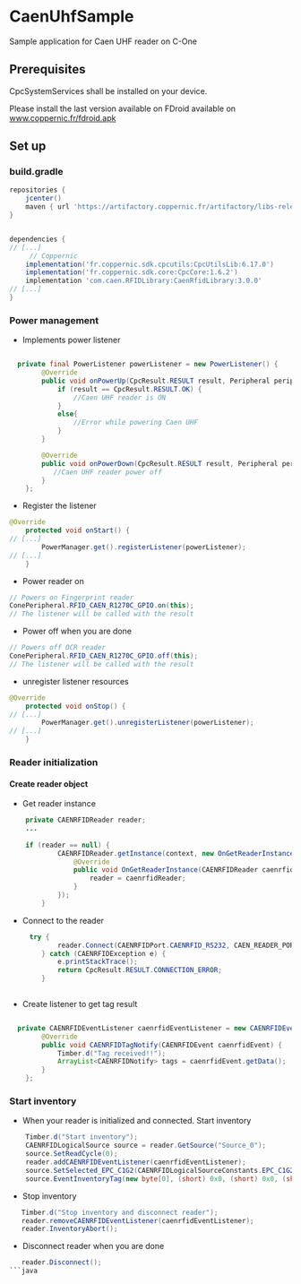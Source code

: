 # CaenUhfSample
Sample application for Caen UHF reader on C-One

## Prerequisites

CpcSystemServices shall be installed on your device.

Please install the last version available on FDroid available on www.coppernic.fr/fdroid.apk

## Set up

### build.gradle

```groovy
repositories {
    jcenter()
    maven { url 'https://artifactory.coppernic.fr/artifactory/libs-release' }
}


dependencies {
// [...]
     // Coppernic
    implementation('fr.coppernic.sdk.cpcutils:CpcUtilsLib:6.17.0')
    implementation('fr.coppernic.sdk.core:CpcCore:1.6.2')
    implementation 'com.caen.RFIDLibrary:CaenRfidLibrary:3.0.0'
// [...]
}

```

### Power management

 * Implements power listener

```java

  private final PowerListener powerListener = new PowerListener() {
        @Override
        public void onPowerUp(CpcResult.RESULT result, Peripheral peripheral) {
            if (result == CpcResult.RESULT.OK) {
                //Caen UHF reader is ON
            }
            else{
                //Error while powering Caen UHF
            }
        }

        @Override
        public void onPowerDown(CpcResult.RESULT result, Peripheral peripheral) {
           //Caen UHF reader power off
        }
    };

```

 * Register the listener

```java
@Override
    protected void onStart() {
// [...]
        PowerManager.get().registerListener(powerListener);
// [...]
    }
```

 * Power reader on

```java
// Powers on Fingerprint reader
ConePeripheral.RFID_CAEN_R1270C_GPIO.on(this);
// The listener will be called with the result
```

 * Power off when you are done

```java
// Powers off OCR reader
ConePeripheral.RFID_CAEN_R1270C_GPIO.off(this);
// The listener will be called with the result
```

 * unregister listener resources

```java
@Override
    protected void onStop() {
// [...]
        PowerManager.get().unregisterListener(powerListener);
// [...]
    }
```

### Reader initialization

#### Create reader object
 * Get reader instance

```java
    private CAENRFIDReader reader;
    ...
    
    if (reader == null) {
            CAENRFIDReader.getInstance(context, new OnGetReaderInstanceListener() {
                @Override
                public void OnGetReaderInstance(CAENRFIDReader caenrfidReader) {
                    reader = caenrfidReader;
                }
            });
        }
```
 * Connect to the reader 
 
```java
     try {
            reader.Connect(CAENRFIDPort.CAENRFID_RS232, CAEN_READER_PORT);
        } catch (CAENRFIDException e) {
            e.printStackTrace();
            return CpcResult.RESULT.CONNECTION_ERROR;
        }
    
```
 * Create listener to get tag result

```java

  private CAENRFIDEventListener caenrfidEventListener = new CAENRFIDEventListener() {
        @Override
        public void CAENRFIDTagNotify(CAENRFIDEvent caenrfidEvent) {
            Timber.d("Tag received!!");
            ArrayList<CAENRFIDNotify> tags = caenrfidEvent.getData();
        }
    };

```

### Start inventory

 * When your reader is initialized and connected. Start inventory
 
```java
    Timber.d("Start inventory");
    CAENRFIDLogicalSource source = reader.GetSource("Source_0");
    source.SetReadCycle(0);
    reader.addCAENRFIDEventListener(caenrfidEventListener);
    source.SetSelected_EPC_C1G2(CAENRFIDLogicalSourceConstants.EPC_C1G2_All_SELECTED);
    source.EventInventoryTag(new byte[0], (short) 0x0, (short) 0x0, (short) 0x06);

```
 * Stop inventory
 
```java
   Timber.d("Stop inventory and disconnect reader");
   reader.removeCAENRFIDEventListener(caenrfidEventListener);
   reader.InventoryAbort();
```

 * Disconnect reader when you are done
 
 ```java
    reader.Disconnect();
 ```java
 
